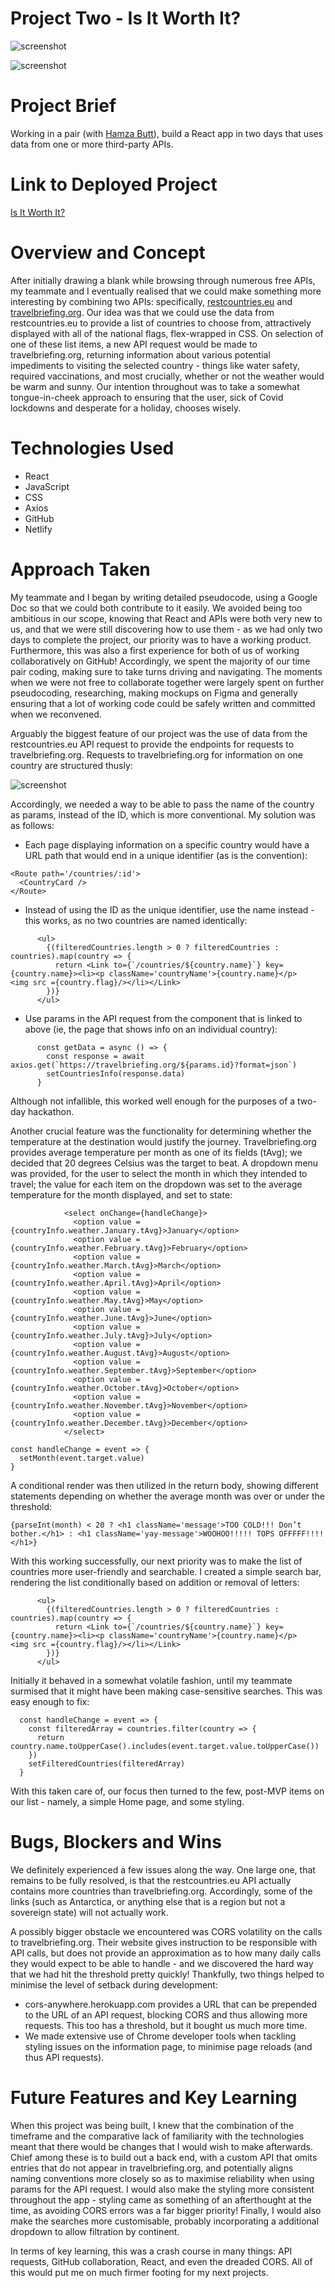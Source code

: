 # Project Two - Is It Worth It?

![screenshot](https://github.com/PaddyCello/IsItWorthIt/blob/107a3053dde86c82d9ef7e2f0004ad6622934267/screenshot/Screenshot%202021-05-02%20at%2008.28.04.png)

![screenshot](https://github.com/PaddyCello/IsItWorthIt/blob/2e1a08bc6ca99bc0b94035780f9021d31d76b976/screenshot/Screenshot%202021-05-05%20at%2016.35.25.png)

# Project Brief

Working in a pair (with [Hamza Butt](https://github.com/HamzaaMB)), build a React app in two days that uses data from one or more third-party APIs.

# Link to Deployed Project

[Is It Worth It?](https://isitworthit-hb.netlify.app/)

# Overview and Concept

After initially drawing a blank while browsing through numerous free APIs, my teammate and I eventually realised that we could make something more interesting by combining two APIs: specifically, [restcountries.eu](https://restcountries.eu/) and [travelbriefing.org](https://travelbriefing.org/api). Our idea was that we could use the data from restcountries.eu to provide a list of countries to choose from, attractively displayed with all of the national flags, flex-wrapped in CSS. On selection of one of these list items, a new API request would be made to travelbriefing.org, returning information about various potential impediments to visiting the selected country - things like water safety, required vaccinations, and most crucially, whether or not the weather would be warm and sunny. Our intention throughout was to take a somewhat tongue-in-cheek approach to ensuring that the user, sick of Covid lockdowns and desperate for a holiday, chooses wisely.

# Technologies Used

- React
- JavaScript
- CSS
- Axios
- GitHub
- Netlify

# Approach Taken

My teammate and I began by writing detailed pseudocode, using a Google Doc so that we could both contribute to it easily. We avoided being too ambitious in our scope, knowing that React and APIs were both very new to us, and that we were still discovering how to use them - as we had only two days to complete the project, our priority was to have a working product. Furthermore, this was also a first experience for both of us of working collaboratively on GitHub! Accordingly, we spent the majority of our time pair coding, making sure to take turns driving and navigating. The moments when we were not free to collaborate together were largely spent on further pseudocoding, researching, making mockups on Figma and generally ensuring that a lot of working code could be safely written and committed when we reconvened.

Arguably the biggest feature of our project was the use of data from the restcountries.eu API request to provide the endpoints for requests to travelbriefing.org. Requests to travelbriefing.org for information on one country are structured thusly:

![screenshot](https://github.com/PaddyCello/IsItWorthIt/blob/d19c55c981a9c6681b065f3ae0a7384d311a0693/screenshot/Screenshot%202021-05-05%20at%2016.56.03.png)

Accordingly, we needed a way to be able to pass the name of the country as params, instead of the ID, which is more conventional. My solution was as follows:

- Each page displaying information on a specific country would have a URL path that would end in a unique identifier (as is the convention):

```
<Route path='/countries/:id'>
  <CountryCard />
</Route>
```

- Instead of using the ID as the unique identifier, use the name instead - this works, as no two countries are named identically:

```
      <ul>
        {(filteredCountries.length > 0 ? filteredCountries : countries).map(country => {
          return <Link to={`/countries/${country.name}`} key={country.name}><li><p className='countryName'>{country.name}</p>               <img src ={country.flag}/></li></Link>
        })}
      </ul>
```

- Use params in the API request from the component that is linked to above (ie, the page that shows info on an individual country):

```
      const getData = async () => {
        const response = await axios.get(`https://travelbriefing.org/${params.id}?format=json`)
        setCountriesInfo(response.data)
      }
```

Although not infallible, this worked well enough for the purposes of a two-day hackathon.

Another crucial feature was the functionality for determining whether the temperature at the destination would justify the journey. Travelbriefing.org provides average temperature per month as one of its fields (tAvg); we decided that 20 degrees Celsius was the target to beat. A dropdown menu was provided, for the user to select the month in which they intended to travel; the value for each item on the dropdown was set to the average temperature for the month displayed, and set to state:

```
            <select onChange={handleChange}>
              <option value = {countryInfo.weather.January.tAvg}>January</option>
              <option value = {countryInfo.weather.February.tAvg}>February</option>
              <option value = {countryInfo.weather.March.tAvg}>March</option>
              <option value = {countryInfo.weather.April.tAvg}>April</option>
              <option value = {countryInfo.weather.May.tAvg}>May</option>
              <option value = {countryInfo.weather.June.tAvg}>June</option>
              <option value = {countryInfo.weather.July.tAvg}>July</option>
              <option value = {countryInfo.weather.August.tAvg}>August</option>
              <option value = {countryInfo.weather.September.tAvg}>September</option>
              <option value = {countryInfo.weather.October.tAvg}>October</option>
              <option value = {countryInfo.weather.November.tAvg}>November</option>
              <option value = {countryInfo.weather.December.tAvg}>December</option>
            </select>
```

```
const handleChange = event => {
  setMonth(event.target.value)
}
```

A conditional render was then utilized in the return body, showing different statements depending on whether the average month was over or under the threshold:

```
{parseInt(month) < 20 ? <h1 className='message'>TOO COLD!!! Don’t bother.</h1> : <h1 className='yay-message'>WOOHOO!!!!! TOPS OFFFFF!!!!</h1>}
```

With this working successfully, our next priority was to make the list of countries more user-friendly and searchable. I created a simple search bar, rendering the list conditionally based on addition or removal of letters: 

```
      <ul>
        {(filteredCountries.length > 0 ? filteredCountries : countries).map(country => {
          return <Link to={`/countries/${country.name}`} key={country.name}><li><p className='countryName'>{country.name}</p>               <img src ={country.flag}/></li></Link>
        })}
      </ul>
```

Initially it behaved in a somewhat volatile fashion, until my teammate surmised that it might have been making case-sensitive searches. This was easy enough to fix:

```
  const handleChange = event => {
    const filteredArray = countries.filter(country => {
      return country.name.toUpperCase().includes(event.target.value.toUpperCase())
    })
    setFilteredCountries(filteredArray)
  }
```

With this taken care of, our focus then turned to the few, post-MVP items on our list - namely, a simple Home page, and some styling.

# Bugs, Blockers and Wins

We definitely experienced a few issues along the way. One large one, that remains to be fully resolved, is that the restcountries.eu API actually contains more countries than travelbriefing.org. Accordingly, some of the links (such as Antarctica, or anything else that is a region but not a sovereign state) will not actually work.

A possibly bigger obstacle we encountered was CORS volatility on the calls to travelbriefing.org. Their website gives instruction to be responsible with API calls, but does not provide an approximation as to how many daily calls they would expect to be able to handle - and we discovered the hard way that we had hit the threshold pretty quickly! Thankfully, two things helped to minimise the level of setback during development:

- cors-anywhere.herokuapp.com provides a URL that can be prepended to the URL of an API request, blocking CORS and thus allowing more requests. This too has a threshold, but it bought us much more time.
- We made extensive use of Chrome developer tools when tackling styling issues on the information page, to minimise page reloads (and thus API requests).

# Future Features and Key Learning

When this project was being built, I knew that the combination of the timeframe and the comparative lack of familiarity with the technologies meant that there would be changes that I would wish to make afterwards. Chief among these is to build out a back end, with a custom API that omits entries that do not appear in travelbriefing.org, and potentially aligns naming conventions more closely so as to maximise reliability when using params for the API request. I would also make the styling more consistent throughout the app - styling came as something of an afterthought at the time, as avoiding CORS errors was a far bigger priority! Finally, I would also make the searches more customisable, probably incorporating a additional dropdown to allow filtration by continent.

In terms of key learning, this was a crash course in many things: API requests, GitHub collaboration, React, and even the dreaded CORS. All of this would put me on much firmer footing for my next projects.
